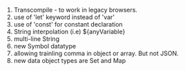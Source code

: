 1. Transcompile -  to work in legacy browsers.
2. use of 'let' keyword instead of 'var'
3. use of 'const' for constant declaration
4. String interpolation \(i.e\) ${anyVariable}
5. multi-line String
6. new Symbol datatype
7. allowing trainling comma in object or array. But not JSON.
8. new data object types are  Set and Map

